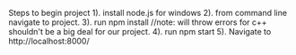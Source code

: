 Steps to begin project
1). install node.js for windows
2). from command line navigate to project.
3). run npm install //note: will throw errors for c++ shouldn't be a big deal for our project.
4). run npm start
5). Navigate to http://localhost:8000/